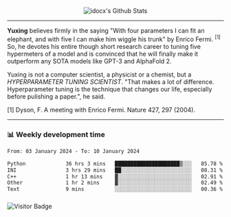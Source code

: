 <div align="center">
    <img align="center" src="https://github-readme-stats.vercel.app/api?username=idocx&show_icons=true&count_private=true&hide_border=true" alt="idocx's Github Stats"></img>
</div>

---

**Yuxing** believes firmly in the saying "With four parameters I can fit an elephant, and with five I can make him wiggle his trunk" by Enrico Fermi. <sup>[1]</sup> So, he devotes his entire though short research career to tuning five hypermeters of a model and is convinced that he will finally make it outperform any SOTA models like GPT-3 and AlphaFold 2.

Yuxing is not a computer scientist, a physicist or a chemist, but a *HYPERPARAMETER TUNING SCIENTIST*. "That makes a lot of difference. Hyperparameter tuning is the technique that changes our life, especially before pulishing a paper.", he said.

[1] Dyson, F. A meeting with Enrico Fermi. Nature 427, 297 (2004).


---

### 📊 Weekly development time
<!--START_SECTION:waka-->

```txt
From: 03 January 2024 - To: 10 January 2024

Python             36 hrs 3 mins   █████████████████████▒░░░   85.78 %
INI                3 hrs 29 mins   ██░░░░░░░░░░░░░░░░░░░░░░░   08.31 %
C++                1 hr 13 mins    ▓░░░░░░░░░░░░░░░░░░░░░░░░   02.91 %
Other              1 hr 2 mins     ▓░░░░░░░░░░░░░░░░░░░░░░░░   02.49 %
Text               9 mins          ░░░░░░░░░░░░░░░░░░░░░░░░░   00.36 %
```

<!--END_SECTION:waka-->

### 

![Visitor Badge](https://visitor-badge.laobi.icu/badge?page_id=idocx.idocx)